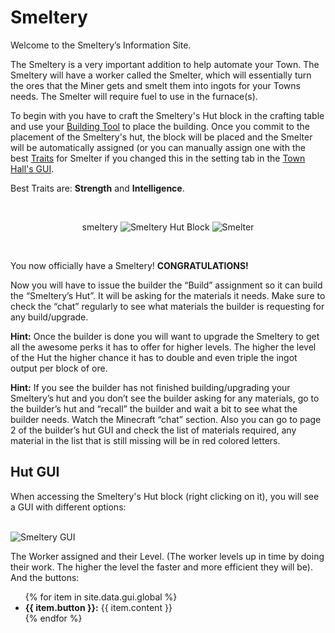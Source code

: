 # Smeltery

Welcome to the Smeltery’s Information Site.

The Smeltery is a very important addition to help automate your Town. The Smeltery will have a worker called the Smelter, which will essentially turn the ores that the Miner gets and smelt them into ingots for your Towns needs. The Smelter will require fuel to use in the furnace(s).

To begin with you have to craft the Smeltery's Hut block in the crafting table and use your [Building Tool](../../source/tutorials/building_tool) to place the building. Once you commit to the placement of the Smeltery's hut, the block will be placed and the Smelter will be automatically assigned (or you can manually assign one with the best  [Traits](../../source/tutorials/worker_info) for Smelter if you changed this in the setting tab in the [Town Hall's GUI](../../source/buildings/townhall).

Best Traits are: **Strength** and **Intelligence**.

<br>
<p style="text-align:center;"></recipe>smeltery</recipe>    <img src="../../assets/images/Workers/composter_hut.png" alt="Smeltery Hut Block">    <img src="../../assets/images/Workers/composter.png" alt="Smelter"></p>
<br>

You now officially have a Smeltery! **CONGRATULATIONS!**

Now you will have to issue the builder the “Build” assignment so it can build the “Smeltery’s Hut”. It will be asking for the materials it needs. Make sure to check the “chat” regularly to see what materials the builder is requesting for any build/upgrade.

**Hint:** Once the builder is done you will want to upgrade the Smeltery to get all the awesome perks it has to offer for higher levels. The higher the level of the Hut the higher chance it has to double and even triple the ingot output per block of ore.

**Hint:** If you see the builder has not finished building/upgrading your Smeltery’s hut and you don’t see the builder asking for any materials, go to the builder’s hut and “recall” the builder and wait a bit to see what the builder needs. Watch the Minecraft “chat” section. Also you can go to page 2 of the builder’s hut GUI and check the list of materials required, any material in the list that is still missing will be in red colored letters.

## Hut GUI

When accessing the Smeltery's Hut block (right clicking on it), you will see a GUI with different options:

<br>
<div class="row">
  <div class="col-sm-12 col-md">
    <img src="../../assets/images/gui/Smeltery_gui.png" class="img-fluid mx-auto" alt="Smeltery GUI">
  </div>
  <div class="col-sm-12 col-md">
    <p>The Worker assigned and their Level. (The worker levels up in time by doing their work. The higher the level the faster and more efficient they will be). And the buttons:</p>
    <ul>
      {% for item in site.data.gui.global %}
        <li><strong>{{ item.button }}:</strong> {{ item.content }}</li>
      {% endfor %}
    </ul>
  </div>
</div>
<br>
